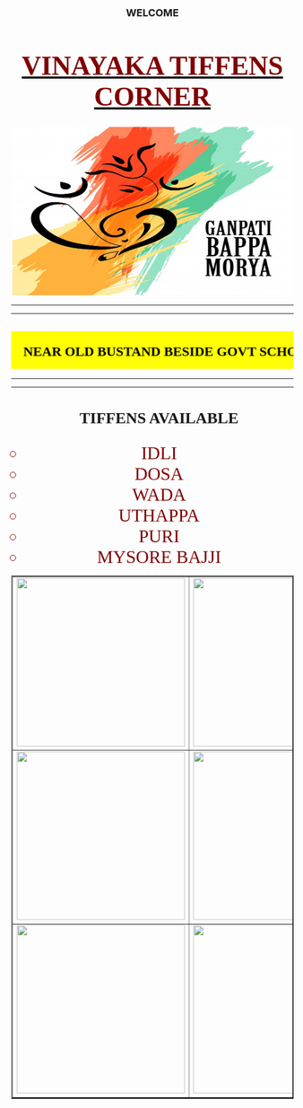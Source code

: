 <html>
<head>
<title>TIFFENS CORNER</title>
</head>
<body background="images\bg1.jpg">
<h3><center><font size="4">WELCOME</center></h3></font>
<u><big><big><h1><center><font size='10' face='algerian' color="maroon">VINAYAKA TIFFENS CORNER</center></h1></font></big></big></u>
<center><img src="images\bg2.jpg" width="500px" height=300></center><hr><hr>	
<br>
<marquee scrollamount="20" bgcolor="yellow"><font face ="impact" size="5" color="black"> <h3>NEAR OLD BUSTAND BESIDE GOVT SCHOOL,YEDAPALLY.&emsp;&emsp;&emsp;&emsp;&emsp;&emsp;TIMINGS : 7AM TO 1PM &emsp;&emsp;&emsp;&emsp;&emsp; FOR ORDERS&emsp; CONTACT: 9491576968/9398395388 </font></h3></marquee>
<hr><hr>
<font size ="5" face="bodoni mt black">
<ul type="circle">
<h3><center>TIFFENS AVAILABLE</center></h3>
</font>
<font color ="maroon" size='6' face="algerian">

<center>
<li>IDLI</li>
<li>DOSA</li>
<li>WADA</li>
<li>UTHAPPA</li>
<li>PURI</li>
<li>MYSORE BAJJI</li>
</font>
</center>
</ul>

<table background="C:\Users\vikky\OneDrive\Pictures\Saved Pictures\bg4.jpg" border="2" cellpadding="100" cellspacing="100" align="center"> 
<tr><td background="C:\Users\vikky\OneDrive\Pictures\Saved Pictures\bg1.jpg"><img src="C:\Users\vikky\OneDrive\Pictures\Saved Pictures\idli.jpg" width="300" height ="300"></td ><td background="C:\Users\vikky\OneDrive\Pictures\Saved Pictures\bg1.jpg"><img src="C:\Users\vikky\OneDrive\Pictures\Saved Pictures\dosa.jpg" width="300" height ="300"></td> </tr>
<tr><td background="C:\Users\vikky\OneDrive\Pictures\Saved Pictures\bg1.jpg"><img src="C:\Users\vikky\OneDrive\Pictures\Saved Pictures\vada.jpg" width="300" height ="300"></td ><td background="C:\Users\vikky\OneDrive\Pictures\Saved Pictures\bg1.jpg"><img src="C:\Users\vikky\OneDrive\Pictures\Saved Pictures\uthappam1.jpg" width="300" height ="300"></td></tr>
<tr><td background="C:\Users\vikky\OneDrive\Pictures\Saved Pictures\bg1.jpg"><img src="C:\Users\vikky\OneDrive\Pictures\Saved Pictures\puri.jpg" width="300" height ="300"></td><td background="C:\Users\vikky\OneDrive\Pictures\Saved Pictures\bg1.jpg"><img src="C:\Users\vikky\OneDrive\Pictures\Saved Pictures\mysorebajji.jpg" width="300" height ="300"></td></tr>
</table>
</body>
</html>
